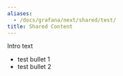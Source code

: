 ```yaml
---
aliases:
  - /docs/grafana/next/shared/test/
title: Shared Content
---
```


Intro text

- test bullet 1
- test bullet 2
